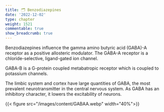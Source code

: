 ```yaml
---
title: 🗂 Benzodiazepines
date: '2022-12-02'
type: chapter
weight: 1521
commentable: true
show_breadcrumb: true
---
```


Benzodiazepines influence the gamma amino butyric acid (GABA)-A receptor as a positive allosteric modulator. The GABA-A receptor is a chloride-selective, ligand-gated ion channel. 

GABA-B is a G-protein coupled metabatropic receptor which is coupled to potassium channels.

The limbic system and cortex have large quantities of GABA, the most prevalent neurotransmitter in the central nervous system. As GABA has an inhibitory character, it lowers the excitability of neurons. 

{{< figure src="/images/content/GABAA.webp" width="40%">}}
